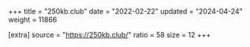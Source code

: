 +++
title = "250kb.club"
date = "2022-02-22"
updated = "2024-04-24"
weight = 11866

[extra]
source = "https://250kb.club/"
ratio = 58
size = 12
+++
